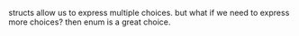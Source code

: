 structs allow us to express multiple choices.
but what if we need to express more choices? then enum is a great choice.

